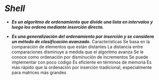# **_Shell_**

- **_Es un algoritmo de ordenamiento que divide una lista en intervalos y luego los ordena mediante inserción directa._**
  
- **_Es una generalización del ordenamiento por inserción y se considera un método de clasificación avanzado._** 
Características 
Se basa en la comparación de elementos que están distantes
La distancia entre comparaciones disminuye a medida que el algoritmo avanza
Se le conoce como ordenación por disminución de incrementos
Se puede implementar con poco código
Es eficiente en términos de memoria
Es más rápido que la ordenación por inserción tradicional, especialmente para matrices más grandes
